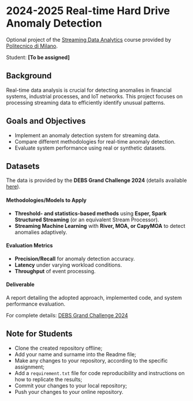# 2024-2025 Real-time Hard Drive Anomaly Detection

Optional project of the [Streaming Data Analytics](https://emanueledellavalle.org/teaching/streaming-data-analytics-2024-25/) course provided by [Politecnico di Milano](https://www11.ceda.polimi.it/schedaincarico/schedaincarico/controller/scheda_pubblica/SchedaPublic.do?&evn_default=evento&c_classe=837284&__pj0=0&__pj1=36cd41e96fcd065c47b49d18e46e3110).

Student: **[To be assigned]**

## **Background**  
Real-time data analysis is crucial for detecting anomalies in financial systems, industrial processes, and IoT networks. This project focuses on processing streaming data to efficiently identify unusual patterns.  

## **Goals and Objectives**  
- Implement an anomaly detection system for streaming data.  
- Compare different methodologies for real-time anomaly detection.  
- Evaluate system performance using real or synthetic datasets.  

## **Datasets**  
The data is provided by the **DEBS Grand Challenge 2024** (details available [here](https://2024.debs.org/call-for-grand-challenge-solutions/)).  

#### **Methodologies/Models to Apply**  
- **Threshold- and statistics-based methods** using **Esper, Spark Structured Streaming** (or an equivalent Stream Processor).  
- **Streaming Machine Learning** with **River, MOA, or CapyMOA** to detect anomalies adaptively.  

#### **Evaluation Metrics**  
- **Precision/Recall** for anomaly detection accuracy.  
- **Latency** under varying workload conditions.  
- **Throughput** of event processing.  

#### **Deliverable**  
A report detailing the adopted approach, implemented code, and system performance evaluation.  

For complete details: [DEBS Grand Challenge 2024](https://2024.debs.org/call-for-grand-challenge-solutions/)

## Note for Students

* Clone the created repository offline;
* Add your name and surname into the Readme file;
* Make any changes to your repository, according to the specific assignment;
* Add a `requirement.txt` file for code reproducibility and instructions on how to replicate the results;
* Commit your changes to your local repository;
* Push your changes to your online repository.

